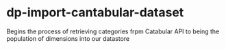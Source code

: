 # dp-import-cantabular-dataset
Begins the process of retrieving categories frpm Catabular API to being the population of dimensions into our datastore
